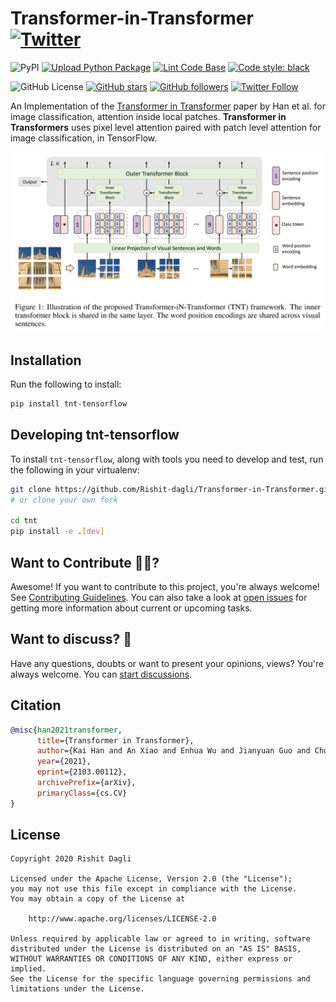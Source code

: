 # Transformer-in-Transformer [![Twitter](https://img.shields.io/twitter/url?style=social&url=https%3A%2F%2Fgithub.com%2FRishit-dagli%2FTransformer-in-Transformer)](https://twitter.com/intent/tweet?text=Wow:&url=https%3A%2F%2Fgithub.com%2FRishit-dagli%2FTransformer-in-Transformer)

![PyPI](https://img.shields.io/pypi/v/tnt-tensorflow)
[![Upload Python Package](https://github.com/Rishit-dagli/Transformer-in-Transformer/actions/workflows/python-publish.yml/badge.svg)](https://github.com/Rishit-dagli/Transformer-in-Transformer/actions/workflows/python-publish.yml)
[![Lint Code Base](https://github.com/Rishit-dagli/Transformer-in-Transformer/actions/workflows/linter.yml/badge.svg)](https://github.com/Rishit-dagli/Transformer-in-Transformer/actions/workflows/linter.yml)
[![Code style: black](https://img.shields.io/badge/code%20style-black-000000.svg)](https://github.com/psf/black)

![GitHub License](https://img.shields.io/github/license/Rishit-dagli/Transformer-in-Transformer)
[![GitHub stars](https://img.shields.io/github/stars/Rishit-dagli/Transformer-in-Transformer?style=social)](https://github.com/Rishit-dagli/Transformer-in-Transformer/stargazers)
[![GitHub followers](https://img.shields.io/github/followers/Rishit-dagli?label=Follow&style=social)](https://github.com/Rishit-dagli)
[![Twitter Follow](https://img.shields.io/twitter/follow/rishit_dagli?style=social)](https://twitter.com/intent/follow?screen_name=rishit_dagli)

An Implementation of the [Transformer in Transformer](https://arxiv.org/abs/2103.00112)
paper by Han et al. for image classification, attention inside local patches.
**Transformer in Transformers** uses pixel level attention paired with patch
level attention for image classification, in TensorFlow.

![](media/tnt.PNG)

## Installation

Run the following to install:

```sh
pip install tnt-tensorflow
```

## Developing tnt-tensorflow

To install `tnt-tensorflow`, along with tools you need to develop and test, run the following in your virtualenv:

```sh
git clone https://github.com/Rishit-dagli/Transformer-in-Transformer.git
# or clone your own fork

cd tnt
pip install -e .[dev]
```

## Want to Contribute 🙋‍♂️?

Awesome! If you want to contribute to this project, you're always welcome! See [Contributing Guidelines](CONTRIBUTING.md). You can also take a look at [open issues](https://github.com/Rishit-dagli/Transformer-in-Transformer/issues) for getting more information about current or upcoming tasks.

## Want to discuss? 💬

Have any questions, doubts or want to present your opinions, views? You're always welcome. You can [start discussions](https://github.com/Rishit-dagli/Transformer-in-Transformer/discussions).

## Citation

```bibtex
@misc{han2021transformer,
      title={Transformer in Transformer}, 
      author={Kai Han and An Xiao and Enhua Wu and Jianyuan Guo and Chunjing Xu and Yunhe Wang},
      year={2021},
      eprint={2103.00112},
      archivePrefix={arXiv},
      primaryClass={cs.CV}
}
```

## License

```
Copyright 2020 Rishit Dagli

Licensed under the Apache License, Version 2.0 (the "License");
you may not use this file except in compliance with the License.
You may obtain a copy of the License at

    http://www.apache.org/licenses/LICENSE-2.0

Unless required by applicable law or agreed to in writing, software
distributed under the License is distributed on an "AS IS" BASIS,
WITHOUT WARRANTIES OR CONDITIONS OF ANY KIND, either express or implied.
See the License for the specific language governing permissions and
limitations under the License.
```